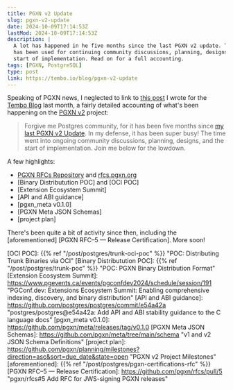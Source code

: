 ```yaml
---
title: PGXN v2 Update
slug: pgxn-v2-update
date: 2024-10-09T17:14:53Z
lastMod: 2024-10-09T17:14:53Z
description: |
  A lot has happened in he five months since the last PGXN v2 update. The time
  has been used for continuing community discussions, planning, designs, and the
  start of implementation. Read on for a full accounting.
tags: [PGXN, PostgreSQL]
type: post
link: https://tembo.io/blog/pgxn-v2-update
---
```


Speaking of PGXN news, I neglected to link to [this post] I wrote for the
[Tembo Blog] last month, a fairly detailed accounting of what's been happening
on the [PGXN v2] project:

> Forgive me Postgres community, for it has been five months since [my last
> PGXN v2 Update]. In my defense, it has been super busy! The time went into
> ongoing community discussions, planning, designs, and the start of
> implementation. Join me below for the lowdown.

A few highlights:

*   [PGXN RFCs Repository] and [rfcs.pgxn.org]
*   [Binary Distributution POC] and [OCI POC]
*   [Extension Ecosystem Summit]
*   [API and ABI guidance]
*   [pgxn_meta v0.1.0]
*   [PGXN Meta JSON Schemas]
*   [project plan]

There's been quite a bit of activity since then, including the [aforementioned]
[PGXN RFC–5 — Release Certification]. More soon!

  [this post]: https://tembo.io/blog/pgxn-v2-update "What's New on the PGXN v2 Project"
  [Tembo Blog]: https://tembo.io/blog/ "Tembo's Blog"
  [PGXN v2]: https://wiki.postgresql.org/wiki/PGXNv2 "Postgres Wiki: PGXN v2"
  [my last PGXN v2 Update]: https://tembo.io/blog/pgxn-v2-status
    "What’s Happening on the PGXN v2 Project"
  [PGXN RFCs Repository]: https://github.com/pgxn/rfcs/
    "RFCs for Changes to PGXN"
  [rfcs.pgxn.org]: https://rfcs.pgxn.org
  [OCI POC]: {{% ref "/post/postgres/trunk-oci-poc" %}}
    "POC: Distributing Trunk Binaries via OCI"
  [Binary Distributution POC]: {{% ref "/post/postgres/trunk-poc" %}}
    "POC: PGXN Binary Distribution Format"
  [Extension Ecosystem Summit]: https://www.pgevents.ca/events/pgconfdev2024/schedule/session/191
    "PGConf.dev: Extensions Ecosystem Summit: Enabling comprehensive indexing, discovery, and binary distribution"
  [API and ABI guidance]: https://github.com/postgres/postgres/commit/e54a42a
    "postgres/postgres@e54a42a: Add API and ABI stability guidance to the C language docs"
  [pgxn_meta v0.1.0]: https://github.com/pgxn/meta/releases/tag/v0.1.0
  [PGXN Meta JSON Schemas]: https://github.com/pgxn/meta/tree/main/schema
    "v1 and v2 JSON Schema Definitions"
  [project plan]: https://github.com/pgxn/planning/milestones?direction=asc&sort=due_date&state=open
    "PGXN v2 Project Milestones"
  [aforementioned]: {{% ref "/post/postgres/pgxn-certifications-rfc" %}}
  [PGXN RFC–5 — Release Certification]: https://github.com/pgxn/rfcs/pull/5
    "pgxn/rfcs#5 Add RFC for JWS-signing PGXN releases"
